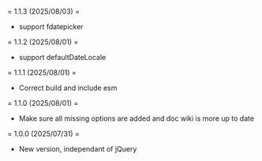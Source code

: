 = 1.1.3 (2025/08/03) =
* support fdatepicker

= 1.1.2 (2025/08/01) =
* support defaultDateLocale

= 1.1.1 (2025/08/01) =
* Correct build and include esm

= 1.1.0 (2025/08/01) =
* Make sure all missing options are added and doc wiki is more up to date

= 1.0.0 (2025/07/31) =
* New version, independant of jQuery
